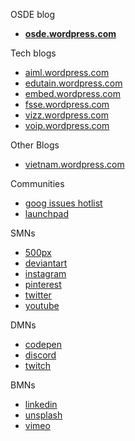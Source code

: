 OSDE blog
- **[osde.wordpress.com](https://osde8info.wordpress.com)**

Tech blogs
- [aiml.wordpress.com](https://aidlml.wordpress.com)
- [edutain.wordpress.com](https://edutain8.wordpress.com)
- [embed.wordpress.com](https://embed8.wordpress.com)
- [fsse.wordpress.com](https://fsse8info.wordpress.com)
- [vizz.wordpress.com](https://vizz8info.wordpress.com)
- [voip.wordpress.com](https://voippix.wordpress.com)

Other Blogs
- [vietnam.wordpress.com](https://lovevietnamese.wordpress.com/)

Communities
- [goog issues hotlist](https://issuetracker.google.com/hotlists/1743334)
- [launchpad](https://launchpad.net/~osde8info)
 
SMNs
- [500px](https://500px.com/p/osde8info?view=photos)
- [deviantart](https://www.deviantart.com/osde8info)
- [instagram](https://www.instagram.com/osde8info/)
- [pinterest](https://www.pinterest.co.uk/osde8info/_saved/)
- [twitter](https://twitter.com/osde8info)
- [youtube](https://www.youtube.com/channel/UC9qzSmzQ720lUlSWM8Q37Mw)

DMNs
- [codepen](https://codepen.io/osde8info/)
- [discord](https://discord.com/channels/@me)
- [twitch](https://www.twitch.tv/)

BMNs
- [linkedin](https://www.linkedin.com/)
- [unsplash](https://unsplash.com/@osde8info)
- [vimeo](https://vimeo.com/osde8info)
